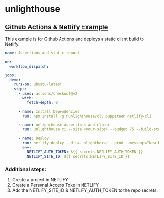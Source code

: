 # unlighthouse

## [Github Actions & Netlify Example](https://unlighthouse.dev/integrations/ci)

This example is for Github Actions and deploys a static client build to Netlify.

```yml
name: Assertions and static report

on:
  workflow_dispatch:

jobs:
  demo:
    runs-on: ubuntu-latest
    steps:
      - uses: actions/checkout@v2
        with:
          fetch-depth: 0

      - name: Install Dependencies
        run: npm install -g @unlighthouse/cli puppeteer netlify-cli

      - name: Unlighthouse assertions and client
        run: unlighthouse-ci --site <your-site> --budget 75 --build-static

      - name: Deploy
        run: netlify deploy --dir=.unlighthouse --prod --message="New Release Deploy from GitHub Actions"
        env:
          NETLIFY_AUTH_TOKEN: ${{ secrets.NETLIFY_AUTH_TOKEN }}
          NETLIFY_SITE_ID: ${{ secrets.NETLIFY_SITE_ID }}
```

### Additional steps:
1. Create a project in NETLIFY
2. Create a Personal Access Toke in NETLIFY
3. Add the NETLIFY_SITE_ID & NETLIFY_AUTH_TOKEN to the repo secrets.
